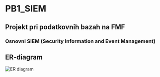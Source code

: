# PB1_SIEM

## Projekt pri podatkovnih bazah na FMF

### Osnovni SIEM (Security Information and Event Management)
## ER-diagram
![ER diagram](PB1_SIEM/workflow/gen-diagrams.ym)
